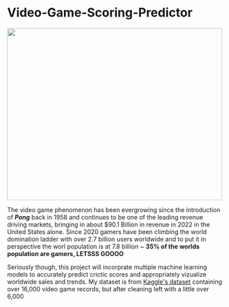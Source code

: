 # Video-Game-Scoring-Predictor
<img src='https://user-images.githubusercontent.com/117116368/212447253-3863502a-7a43-43be-bfb7-1e716b307404.jpg' width = "500" height ="400">

The video game phenomenon has been evergrowing since the introduction of ***Pong*** back in 1958 and continues to be one of the leading revenue driving markets, bringing in about $90.1 Billion in revenue in 2022 in the United States alone. Since 2020 gamers have been climbing the world domination ladder with over 2.7 billion users worldwide and to put it in perspective the worl population is at 7.8 billion ~ **35% of the worlds population are gamers, LETSSS GOOOO** 

Seriously though, this project will incorprate multiple machine learning models to accurately predict crictic scores and appropriately vizualize worldwide sales and trends. My dataset is from [Kaggle's dataset](https://www.kaggle.com/datasets/sidtwr/videogames-sales-dataset?select=Video_Games_Sales_as_at_22_Dec_2016.csv) containing over 16,000 video game records, but after cleaning left with a little over 6,000
